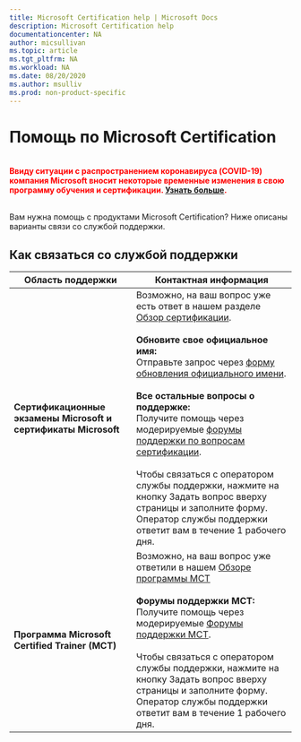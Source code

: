 ```yaml
---
title: Microsoft Certification help | Microsoft Docs
description: Microsoft Certification help
documentationcenter: NA
author: micsullivan
ms.topic: article
ms.tgt_pltfrm: NA
ms.workload: NA
ms.date: 08/20/2020
ms.author: msulliv
ms.prod: non-product-specific
---
```

# Помощь по Microsoft Certification

<div style='color&#58; red;'><strong><font color="red"><br/>Ввиду ситуации с распространением коронавируса (COVID-19) компания Microsoft вносит некоторые временные изменения в свою программу обучения и сертификации. <a href='/learn/certifications/posts/an-important-update-on-microsoft-training-and-certification'>Узнать больше</a>.</font></strong><br/><br/></div>

Вам нужна помощь с продуктами Microsoft Certification? Ниже описаны варианты связи со службой поддержки.

## Как связаться со службой поддержки

| Область поддержки | Контактная информация |
| ------------- | --- |
| **Сертификационные экзамены Microsoft и сертификаты Microsoft** | Возможно, на ваш вопрос уже есть ответ в нашем разделе [Обзор сертификации](/learn/certifications/). <br/><br/>  **Обновите свое официальное имя:** <br/>Отправьте запрос через [форму обновления официального имени](https://aka.ms/MSCertificationLegalNamechange).<br/><br/>  **Все остальные вопросы о поддержке:** <br/>Получите помощь через модерируемые [форумы поддержки по вопросам сертификации](https://aka.ms/MCPForum).<br/><br/> Чтобы связаться с оператором службы поддержки, нажмите на кнопку Задать вопрос вверху страницы и заполните форму.  Оператор службы поддержки ответит вам в течение 1 рабочего дня. |
| **Программа Microsoft Certified Trainer (MCT)** | Возможно, на ваш вопрос уже ответили в нашем [Обзоре программы MCT](/learn/certifications/mct-certification)<br/><br/> **Форумы поддержки MCT:** <br/> Получите помощь через модерируемые [Форумы поддержки MCT](https://aka.ms/MCTForum).<br/><br/> Чтобы связаться с оператором службы поддержки, нажмите на кнопку Задать вопрос вверху страницы и заполните форму.  Оператор службы поддержки ответит вам в течение 1 рабочего дня. |
